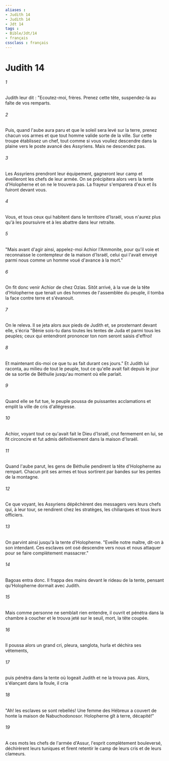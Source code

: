 ```yaml
---
aliases : 
- Judith 14
- Judith 14
- Jdt 14
tags : 
- Bible/Jdt/14
- français
cssclass : français
---
```


# Judith 14

###### 1
Judith leur dit : "Ecoutez-moi, frères. Prenez cette tête, suspendez-la au faîte de vos remparts.
###### 2
Puis, quand l'aube aura paru et que le soleil sera levé sur la terre, prenez chacun vos armes et que tout homme valide sorte de la ville. Sur cette troupe établissez un chef, tout comme si vous vouliez descendre dans la plaine vers le poste avancé des Assyriens. Mais ne descendez pas.
###### 3
Les Assyriens prendront leur équipement, gagneront leur camp et éveilleront les chefs de leur armée. On se précipitera alors vers la tente d'Holopherne et on ne le trouvera pas. La frayeur s'emparera d'eux et ils fuiront devant vous.
###### 4
Vous, et tous ceux qui habitent dans le territoire d'Israël, vous n'aurez plus qu'à les poursuivre et à les abattre dans leur retraite.
###### 5
"Mais avant d'agir ainsi, appelez-moi Achior l'Ammonite, pour qu'il voie et reconnaisse le contempteur de la maison d'Israël, celui qui l'avait envoyé parmi nous comme un homme voué d'avance à la mort."
###### 6
On fit donc venir Achior de chez Ozias. Sitôt arrivé, à la vue de la tête d'Holopherne que tenait un des hommes de l'assemblée du peuple, il tomba la face contre terre et s'évanouit.
###### 7
On le releva. Il se jeta alors aux pieds de Judith et, se prosternant devant elle, s'écria "Bénie sois-tu dans toutes les tentes de Juda et parmi tous les peuples; ceux qui entendront prononcer ton nom seront saisis d'effroi!
###### 8
Et maintenant dis-moi ce que tu as fait durant ces jours." Et Judith lui raconta, au milieu de tout le peuple, tout ce qu'elle avait fait depuis le jour de sa sortie de Béthulie jusqu'au moment où elle parlait.
###### 9
Quand elle se fut tue, le peuple poussa de puissantes acclamations et emplit la ville de cris d'allégresse.
###### 10
Achior, voyant tout ce qu'avait fait le Dieu d'Israël, crut fermement en lui, se fit circoncire et fut admis définitivement dans la maison d'Israël.
###### 11
Quand l'aube parut, les gens de Béthulie pendirent la tête d'Holopherne au rempart. Chacun prit ses armes et tous sortirent par bandes sur les pentes de la montagne.
###### 12
Ce que voyant, les Assyriens dépêchèrent des messagers vers leurs chefs qui, à leur tour, se rendirent chez les stratèges, les chiliarques et tous leurs officiers.
###### 13
On parvint ainsi jusqu'à la tente d'Holopherne. "Eveille notre maître, dit-on à son intendant. Ces esclaves ont osé descendre vers nous et nous attaquer pour se faire complètement massacrer."
###### 14
Bagoas entra donc. Il frappa des mains devant le rideau de la tente, pensant qu'Holopherne dormait avec Judith.
###### 15
Mais comme personne ne semblait rien entendre, il ouvrit et pénétra dans la chambre à coucher et le trouva jeté sur le seuil, mort, la tête coupée.
###### 16
Il poussa alors un grand cri, pleura, sanglota, hurla et déchira ses vêtements,
###### 17
puis pénétra dans la tente où logeait Judith et ne la trouva pas. Alors, s'élançant dans la foule, il cria
###### 18
"Ah! les esclaves se sont rebellés! Une femme des Hébreux a couvert de honte la maison de Nabuchodonosor. Holopherne gît à terre, décapité!"
###### 19
A ces mots les chefs de l'armée d'Assur, l'esprit complètement bouleversé, déchirèrent leurs tuniques et firent retentir le camp de leurs cris et de leurs clameurs.
